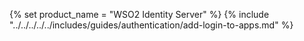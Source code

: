 {% set product_name = "WSO2 Identity Server" %}
{% include "../../../../../includes/guides/authentication/add-login-to-apps.md" %}